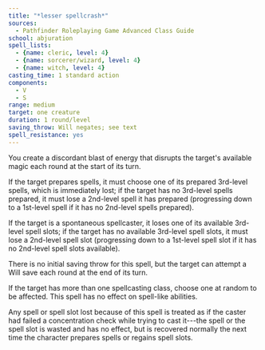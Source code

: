 ```yaml
---
title: "*lesser spellcrash*"
sources:
  - Pathfinder Roleplaying Game Advanced Class Guide
school: abjuration
spell_lists:
  - {name: cleric, level: 4}
  - {name: sorcerer/wizard, level: 4}
  - {name: witch, level: 4}
casting_time: 1 standard action
components:
  - V
  - S
range: medium
target: one creature
duration: 1 round/level
saving_throw: Will negates; see text
spell_resistance: yes
---
```


You create a discordant blast of energy that disrupts the target's available magic each round at the start of its turn.

If the target prepares spells, it must choose one of its prepared 3rd-level spells, which is immediately lost; if the target has no 3rd-level spells prepared, it must lose a 2nd-level spell it has prepared (progressing down to a 1st-level spell if it has no 2nd-level spells prepared).

If the target is a spontaneous spellcaster, it loses one of its available 3rd-level spell slots; if the target has no available 3rd-level spell slots, it must lose a 2nd-level spell slot (progressing down to a 1st-level spell slot if it has no 2nd-level spell slots available).

There is no initial saving throw for this spell, but the target can attempt a Will save each round at the end of its turn.

If the target has more than one spellcasting class, choose one at random to be affected. This spell has no effect on spell-like abilities.

Any spell or spell slot lost because of this spell is treated as if the caster had failed a concentration check while trying to cast it---the spell or the spell slot is wasted and has no effect, but is recovered normally the next time the character prepares spells or regains spell slots.

